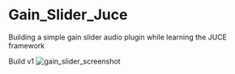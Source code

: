 # Gain_Slider_Juce
Building a simple gain slider audio plugin while learning the JUCE framework

Build v1
![gain_slider_screenshot](https://user-images.githubusercontent.com/25870426/119508827-13a2f200-bd3e-11eb-9a7e-a92de2788172.png)

